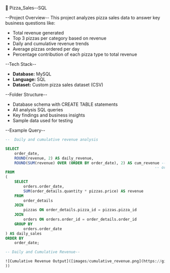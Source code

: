  🍕  Pizza_Sales--SQL

 --Project Overview--
This project analyzes pizza sales data to answer key business questions like:
- Total revenue generated
- Top 3 pizzas per category based on revenue
- Daily and cumulative revenue trends
- Average pizzas ordered per day
- Percentage contribution of each pizza type to total revenue
  

 --Tech Stack--
- **Database:** MySQL
- **Language:** SQL
- **Dataset:** Custom pizza sales dataset (CSV)
  

--Folder Structure--
- Database schema with CREATE TABLE statements
-  All analysis SQL queries
-  Key findings and business insights
-  Sample data used for testing

  
--Example Query--
```sql
--  Daily and cumulative revenue analysis

SELECT 
    order_date,
    ROUND(revenue, 2) AS daily_revenue,
    ROUND(SUM(revenue) OVER (ORDER BY order_date), 2) AS cum_revenue -- adding revenue day by day,
															      -- order by order, or month by month
FROM
(
    SELECT 
        orders.order_date,
        SUM(order_details.quantity * pizzas.price) AS revenue
    FROM 
        order_details 
    JOIN 
        pizzas ON order_details.pizza_id = pizzas.pizza_id
    JOIN 
        orders ON orders.order_id = order_details.order_id
    GROUP BY 
        orders.order_date
) AS daily_sales
ORDER BY 
    order_date;

-- Daily and Cumulative Revenue--

![Cumulative Revenue Output]([images/cumulative_revenue.png](https://github.com/Vishal-Rghv/pizza_sales--SQL/blob/424f8b2aba57bfc42dc0a1d71744c14260ebd881/Screenshot%20.png
))


